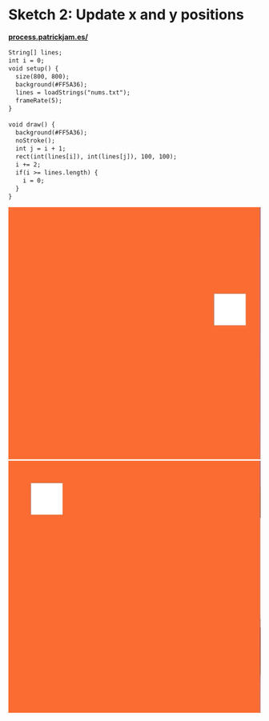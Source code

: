 # Sketch 2: Update x and y positions

**[process.patrickjam.es/](https://process.patrickjam.es/2020/09/08/week-2-input-from-stored-values/)**

```processing
String[] lines;
int i = 0;
void setup() {
  size(800, 800);
  background(#FF5A36);
  lines = loadStrings("nums.txt");
  frameRate(5);
}

void draw() {
  background(#FF5A36);
  noStroke();
  int j = i + 1;
  rect(int(lines[i]), int(lines[j]), 100, 100);
  i += 2;
  if(i >= lines.length) {
    i = 0;
  }
}
```

![Sketch 2 gif](/documentationAssets/sketch2_1.gif)
![Sketch 2 gif](/documentationAssets/sketch2_2.gif)
